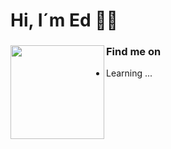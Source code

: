 # Hi, I´m Ed 🤖🦾

### Find me on <a href="https://github.com/1Edtrujillo1"><img align="left" width="150" height="150" src="https://www.dropbox.com/s/los348zocisifeq/guyGIT.gif?dl=0&raw=1"></a>
- Learning ... 




